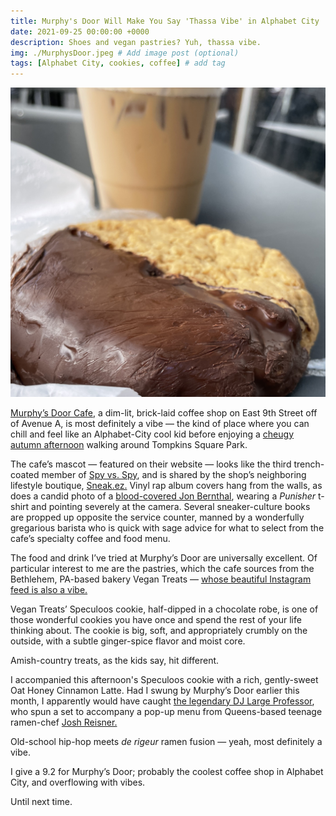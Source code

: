 ```yaml
---
title: Murphy's Door Will Make You Say 'Thassa Vibe' in Alphabet City
date: 2021-09-25 00:00:00 +0000
description: Shoes and vegan pastries? Yuh, thassa vibe. 
img: ./MurphysDoor.jpeg # Add image post (optional)
tags: [Alphabet City, cookies, coffee] # add tag
---
```

![MurphysDoor](./MurphysDoor.jpeg)

<a href= 'https://www.murphysdoorcafe.com/' target='blank'> Murphy’s Door Cafe</a>, a dim-lit, brick-laid coffee shop on East 9th Street off of Avenue A, is most definitely a vibe — the kind of place where you can chill and feel like an Alphabet-City cool kid before enjoying a <a href='https://www.thecut.com/2021/05/cheugy-is-hard-to-define-but-easy-to-identify.html' target='blank'>cheugy autumn afternoon</a> walking around Tompkins Square Park. 

The cafe’s mascot — featured on their website — looks like the third trench-coated member of <a href='https://static.wikia.nocookie.net/spyversusspy/images/0/06/Spy_Vs_Spy_.png/revision/latest?cb=20210131144608' target='blank'>Spy vs. Spy</a>, and is shared by the shop’s neighboring lifestyle boutique, <a href='https://www.sneakezshop.com/blogs/lookbooks' target='blank'>Sneak.ez.</a> Vinyl rap album covers hang from the walls, as does a candid photo of a <a href='https://www.giantfreakinrobot.com/wp-content/uploads/2020/12/jon-bernthal-punisher-900x506.jpg' target='blank'>blood-covered Jon Bernthal</a>, wearing a <i>Punisher</i> t-shirt and pointing severely at the camera. Several sneaker-culture books are propped up opposite the service counter, manned by a wonderfully gregarious barista who is quick with sage advice for what to select from the cafe’s specialty coffee and food menu.

The food and drink I’ve tried at Murphy’s Door are universally excellent. Of particular interest to me are the pastries, which the cafe sources from the Bethlehem, PA-based bakery Vegan Treats — <a href='https://www.instagram.com/vegantreats/?hl=en' target='blank'>whose beautiful Instagram feed is also a vibe. </a>

Vegan Treats’ Speculoos cookie, half-dipped in a chocolate robe, is one of those wonderful cookies you have once and spend the rest of your life thinking about. The cookie is big, soft, and appropriately crumbly on the outside, with a subtle ginger-spice flavor and moist core. 

Amish-country treats, as the kids say, hit different.

I accompanied this afternoon's Speculoos cookie with a rich, gently-sweet Oat Honey Cinnamon Latte. Had I swung by Murphy’s Door earlier this month, I apparently would have caught <a href='https://www.instagram.com/xplargepro/?hl=en' target='blank'>the legendary DJ Large Professor</a>, who spun a set to accompany a pop-up menu from Queens-based teenage ramen-chef <a href='https://animenyc.com/guests-nyc/2018joshreisner/' target='blank'>Josh Reisner.</a>

Old-school hip-hop meets <i>de rigeur</i> ramen fusion — yeah, most definitely a vibe. 

I give a 9.2 for Murphy’s Door; probably the coolest coffee shop in Alphabet City, and overflowing with vibes. 

Until next time. 
